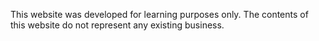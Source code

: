This website was developed for learning purposes only. The contents of this website do not represent any existing business.
